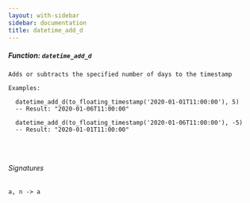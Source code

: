```yaml
---
layout: with-sidebar
sidebar: documentation
title: datetime_add_d
---
```


##### Function: `datetime_add_d`
```
Adds or subtracts the specified number of days to the timestamp

Examples:

  datetime_add_d(to_floating_timestamp('2020-01-01T11:00:00'), 5)
  -- Result: "2020-01-06T11:00:00"

  datetime_add_d(to_floating_timestamp('2020-01-06T11:00:00'), -5)
  -- Result: "2020-01-01T11:00:00"




```

###### Signatures
    a, n -> a

